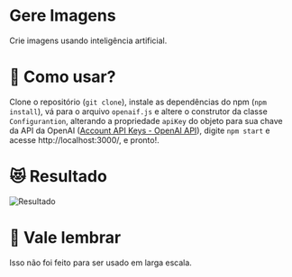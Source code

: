 # Gere Imagens
Crie imagens usando inteligência artificial.
# 🤔 Como usar?
Clone o repositório (`git clone`), instale as dependências do npm (`npm install`), vá para o arquivo `openaif.js` e altere o construtor da classe `Configurantion`, alterando a propriedade `apiKey` do objeto para sua chave da API da OpenAI ([Account API Keys - OpenAI API](https://platform.openai.com/account/api-keys)), digite `npm start` e acesse http://localhost:3000/, e pronto!.
# 😻 Resultado
![Resultado](https://media.discordapp.net/attachments/722887140723392625/1076701745452953720/image.png?width=1193&height=671)
# 🚨 Vale lembrar
Isso não foi feito para ser usado em larga escala.